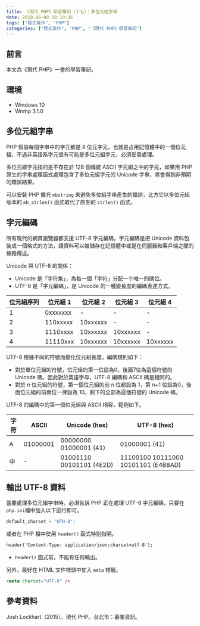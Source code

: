 ```yaml
---
title: 《現代 PHP》學習筆記（十七）：多位元組字串
date: 2018-06-08 10:10:26
tags: ["程式寫作", "PHP"]
categories: ["程式寫作", "PHP", "《現代 PHP》學習筆記"]
---
```


## 前言
本文為《現代 PHP》一書的學習筆記。

## 環境
- Windows 10
- Wnmp 3.1.0

## 多位元組字串
PHP 假設每個字串中的字元都是 8 位元字元，也就是占用記憶體中的一個位元組，不過非英語系字元很有可能是多位元組字元，必須妥善處理。

多位元組字元指的是不存在於 128 個傳統 ASCII 字元組之中的字元，如果用 PHP 原生的字串處理函式處理包含了多位元組字元的 Unicode 字串，將會得到非預期的錯誤結果。

可以安裝 PHP 擴充 `mbstring` 來避免多位組字串產生的錯誤，比方它以多位元組版本的 `mb_strlen()` 函式取代了原生的 `strlen()` 函式。

## 字元編碼
所有現代的網頁瀏覽器都支援 UTF-8 字元編碼，字元編碼是把 Unicode 資料包裝成一個格式的方法，讓資料可以被儲存在記憶體中或是在伺服器和客戶端之間的線路傳送。

Unicode 與 UTF-8 的關係：
- Unicode 是「字符集」，為每一個「字符」分配一个唯一的碼位。
- UTF-8 是「字元編碼」，是 Unicode 的一種變長度的編碼表達方式。

位元組序列 | 位元組 1 | 位元組 2 | 位元組 3 | 位元組 4
--- | --- | --- | --- | ---
1 | 0xxxxxxx | - | - | -
2 | 110xxxxx | 10xxxxxx | - | -
3 | 1110xxxx | 10xxxxxx | 10xxxxxx | -
4 | 11110xxx | 10xxxxxx | 10xxxxxx | 10xxxxxx

UTF-8 根據不同的符號而變化位元組長度，編碼規則如下：
- 對於單位元組的符號，位元組的第一位設為0，後面7位為這個符號的 Unicode 碼。因此對於英語字母，UTF-8 編碼和 ASCII 碼是相同的。
- 對於 n 位元組的符號，第一個位元組的前 n 位都設為 1，第 n+1 位設為0，後面位元組的前兩位一律設為 10。剩下的全部為這個符號的 Unicode 碼。

UTF-8 的編碼中的第一個位元組與 ASCII 相容，範例如下。

字符 | ASCII | Unicode (hex) |  UTF-8 (hex)
--- | --- | --- | ---
A | 01000001 | 00000000 01000001 (41) | 01000001 (41)
中 | - | 01001110 00101101 (4E2D) | 11100100 10111000 10101101 (E4B8AD)

## 輸出 UTF-8 資料
當要處理多位元組字串時，必須告訴 PHP 正在處理 UTF-8 字元編碼，只要在 `php.ini`檔中加入以下這行即可。
```PHP
default_charset = "UTH-8";
```
或者在 PHP 檔中使用 `header()` 函式特別指明。
```HTML
header('Content-Type: application/json;charset=utf-8');
```
- `header()` 函式前，不能有任何輸出。

另外，最好在 HTML 文件標頭中加入 `meta` 標籤。
```HTML
<meta charset="UTF-8" />
```

## 參考資料
Josh Lockhart（2015）。現代 PHP。台北市：碁峯資訊。